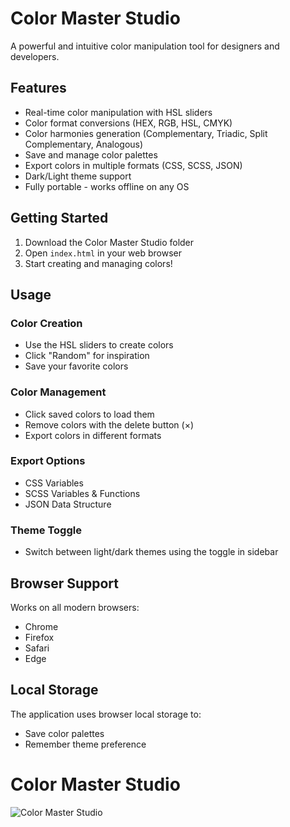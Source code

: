 # Color Master Studio

A powerful and intuitive color manipulation tool for designers and developers.

## Features

- Real-time color manipulation with HSL sliders
- Color format conversions (HEX, RGB, HSL, CMYK) 
- Color harmonies generation (Complementary, Triadic, Split Complementary, Analogous)
- Save and manage color palettes
- Export colors in multiple formats (CSS, SCSS, JSON)
- Dark/Light theme support
- Fully portable - works offline on any OS

## Getting Started

1. Download the Color Master Studio folder
2. Open `index.html` in your web browser
3. Start creating and managing colors!

## Usage

### Color Creation
- Use the HSL sliders to create colors
- Click "Random" for inspiration
- Save your favorite colors

### Color Management  
- Click saved colors to load them
- Remove colors with the delete button (×)
- Export colors in different formats

### Export Options
- CSS Variables
- SCSS Variables & Functions  
- JSON Data Structure

### Theme Toggle
- Switch between light/dark themes using the toggle in sidebar

## Browser Support

Works on all modern browsers:
- Chrome
- Firefox  
- Safari
- Edge

## Local Storage

The application uses browser local storage to:
- Save color palettes
- Remember theme preference

# Color Master Studio

![Color Master Studio](https://i.ibb.co/YcWjKjf/color-master-studio.jpg)


